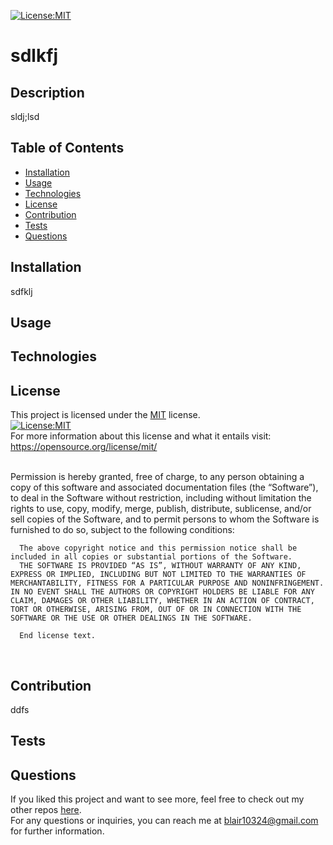 
  [![License:MIT](https://img.shields.io/badge/License-MIT-yellow.svg)](https://opensource.org/licenses/MIT)
  # sdlkfj
    
  ## Description
  sldj;lsd
  
  ## Table of Contents
  - [Installation](#installation)
  - [Usage](#Usage)
  - [Technologies](#Technologies)
  - [License](#License)
  - [Contribution](#Contribution)
  - [Tests](#Tests)
  - [Questions](#Questions)

  ## Installation
  sdfklj
    
  ## Usage
  

  ## Technologies
  
  
  ## License
  This project is licensed under the [MIT](https://opensource.org/license/mit/) license. 
  <br>
  [![License:MIT](https://img.shields.io/badge/License-MIT-yellow.svg)](https://opensource.org/licenses/MIT)
  <br>
  For more information about this license and what it entails visit: https://opensource.org/license/mit/
  
  <br>
  Permission is hereby granted, free of charge, to any person obtaining a copy of this software and associated documentation files (the “Software”), to deal in the Software without restriction, including without limitation the rights to use, copy, modify, merge, publish, distribute, sublicense, and/or sell copies of the Software, and to permit persons to whom the Software is furnished to do so, subject to the following conditions:

      The above copyright notice and this permission notice shall be included in all copies or substantial portions of the Software.
      THE SOFTWARE IS PROVIDED “AS IS”, WITHOUT WARRANTY OF ANY KIND, EXPRESS OR IMPLIED, INCLUDING BUT NOT LIMITED TO THE WARRANTIES OF MERCHANTABILITY, FITNESS FOR A PARTICULAR PURPOSE AND NONINFRINGEMENT. IN NO EVENT SHALL THE AUTHORS OR COPYRIGHT HOLDERS BE LIABLE FOR ANY CLAIM, DAMAGES OR OTHER LIABILITY, WHETHER IN AN ACTION OF CONTRACT, TORT OR OTHERWISE, ARISING FROM, OUT OF OR IN CONNECTION WITH THE SOFTWARE OR THE USE OR OTHER DEALINGS IN THE SOFTWARE.
      
      End license text.
  <br>
  
  ## Contribution
  ddfs
  
  ## Tests
  
  
  ## Questions
  If you liked this project and want to see more, feel free to check out my 
  other repos [here](https://github.com/blairrrrwho/professional-readme-generator).  <br>
  For any questions or inquiries, you can reach me at blair10324@gmail.com for further information.
